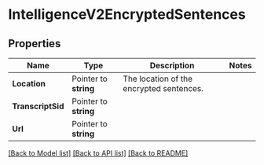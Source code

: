 # IntelligenceV2EncryptedSentences

## Properties

Name | Type | Description | Notes
------------ | ------------- | ------------- | -------------
**Location** | Pointer to **string** | The location of the encrypted sentences. |
**TranscriptSid** | Pointer to **string** |  |
**Url** | Pointer to **string** |  |

[[Back to Model list]](../README.md#documentation-for-models) [[Back to API list]](../README.md#documentation-for-api-endpoints) [[Back to README]](../README.md)



